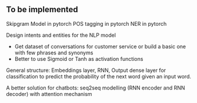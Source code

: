 

## To be implemented 

Skipgram Model in pytorch 
POS tagging in pytorch 
NER in pytorch

Design intents and entities for the NLP model 

- Get dataset of conversations for customer service or build a basic one with few phrases and synonyms
- Better to use Sigmoid or Tanh as activation functions 

General structure: Embeddings layer, RNN, Output dense layer for classification to predict the probability
of the next word given an input word. 

A better solution for chatbots: seq2seq modelling (RNN encoder and RNN decoder) with attention mechanism



